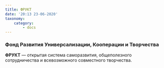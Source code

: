 ```yaml
---
title: ФРУКТ
date: '20:13 23-06-2020'
taxonomy:
    category:
        - docs
---
```


### Фонд Развития Универсализации, Кооперации и Творчества

**ФРУКТ** — открытая система саморазвития, общеполезного сотрудничества и всевозможного совместного творчества.